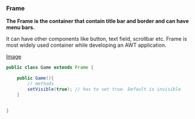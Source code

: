 ### Frame
**The Frame is the container that contain title bar and border and can have menu bars.** 

It can have other components like button, text field, scrollbar etc. Frame is most widely used container while developing an AWT application.

[Image](https://www.google.com/imgres?imgurl=https%3A%2F%2Fdocs.oracle.com%2Fjavase%2Ftutorial%2Ffigures%2Fuiswing%2Fcomponents%2FFrameDemoMetal.png&imgrefurl=https%3A%2F%2Fdocs.oracle.com%2Fjavase%2Ftutorial%2Fuiswing%2Fcomponents%2Fframe.html&tbnid=dIZJrPbAV6qdQM&vet=12ahUKEwjSq5yk8r_1AhUFA94KHcNvCSUQMygOegUIARDAAQ..i&docid=FCVMpE_TEiUEdM&w=183&h=134&itg=1&q=java%20awt%20frame&ved=2ahUKEwjSq5yk8r_1AhUFA94KHcNvCSUQMygOegUIARDAAQ)

```java
public class Game extends Frame {

    public Game(){
        // methods
        setVisible(true); // has to set true. Default is invisible
    }


}
```
